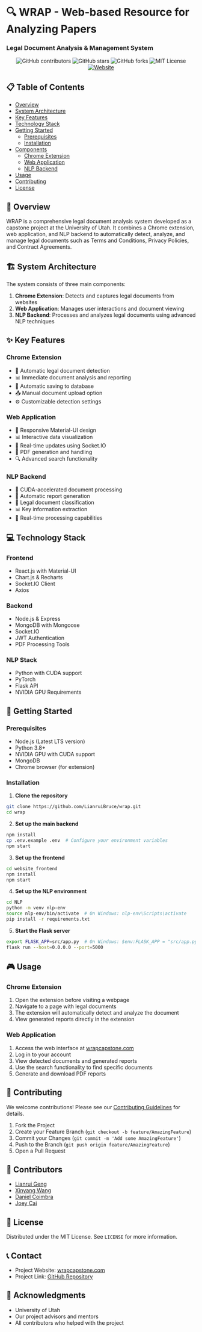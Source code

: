 # 🔍 WRAP - Web-based Resource for Analyzing Papers
### Legal Document Analysis & Management System

<div align="center">

![GitHub contributors](https://img.shields.io/github/contributors/LianruiBruce/wrap)
![GitHub stars](https://img.shields.io/github/stars/LianruiBruce/wrap)
![GitHub forks](https://img.shields.io/github/forks/LianruiBruce/wrap)
![MIT License](https://img.shields.io/badge/license-MIT-blue)
[![Website](https://img.shields.io/website?url=https%3A%2F%2Fwrapcapstone.com)](https://wrapcapstone.com)

</div>

## 📋 Table of Contents
- [Overview](#overview)
- [System Architecture](#system-architecture)
- [Key Features](#key-features)
- [Technology Stack](#technology-stack)
- [Getting Started](#getting-started)
  - [Prerequisites](#prerequisites)
  - [Installation](#installation)
- [Components](#components)
  - [Chrome Extension](#chrome-extension)
  - [Web Application](#web-application)
  - [NLP Backend](#nlp-backend)
- [Usage](#usage)
- [Contributing](#contributing)
- [License](#license)

## 🎯 Overview
WRAP is a comprehensive legal document analysis system developed as a capstone project at the University of Utah. It combines a Chrome extension, web application, and NLP backend to automatically detect, analyze, and manage legal documents such as Terms and Conditions, Privacy Policies, and Contract Agreements.

## 🏗️ System Architecture
The system consists of three main components:
1. **Chrome Extension**: Detects and captures legal documents from websites
2. **Web Application**: Manages user interactions and document viewing
3. **NLP Backend**: Processes and analyzes legal documents using advanced NLP techniques

## ✨ Key Features

### Chrome Extension
- 🔄 Automatic legal document detection
- 📊 Immediate document analysis and reporting
- 💾 Automatic saving to database
- 📤 Manual document upload option
- ⚙️ Customizable detection settings

### Web Application
- 📱 Responsive Material-UI design
- 📊 Interactive data visualization
- 🔄 Real-time updates using Socket.IO
- 📄 PDF generation and handling
- 🔍 Advanced search functionality

### NLP Backend
- 🤖 CUDA-accelerated document processing
- 📝 Automatic report generation
- 🎯 Legal document classification
- 📊 Key information extraction
- 🔄 Real-time processing capabilities

## 💻 Technology Stack

### Frontend
- React.js with Material-UI
- Chart.js & Recharts
- Socket.IO Client
- Axios

### Backend
- Node.js & Express
- MongoDB with Mongoose
- Socket.IO
- JWT Authentication
- PDF Processing Tools

### NLP Stack
- Python with CUDA support
- PyTorch
- Flask API
- NVIDIA GPU Requirements

## 🚀 Getting Started

### Prerequisites
- Node.js (Latest LTS version)
- Python 3.8+
- NVIDIA GPU with CUDA support
- MongoDB
- Chrome browser (for extension)

### Installation

1. **Clone the repository**
```bash
git clone https://github.com/LianruiBruce/wrap.git
cd wrap
```

2. **Set up the main backend**
```bash
npm install
cp .env.example .env  # Configure your environment variables
npm start
```

3. **Set up the frontend**
```bash
cd website_frontend
npm install
npm start
```

4. **Set up the NLP environment**
```bash
cd NLP
python -m venv nlp-env
source nlp-env/bin/activate  # On Windows: nlp-env\Scripts\activate
pip install -r requirements.txt
```

5. **Start the Flask server**
```bash
export FLASK_APP=src/app.py  # On Windows: $env:FLASK_APP = "src/app.py"
flask run --host=0.0.0.0 --port=5000
```

## 🎮 Usage

### Chrome Extension
1. Open the extension before visiting a webpage
2. Navigate to a page with legal documents
3. The extension will automatically detect and analyze the document
4. View generated reports directly in the extension

### Web Application
1. Access the web interface at [wrapcapstone.com](https://wrapcapstone.com)
2. Log in to your account
3. View detected documents and generated reports
4. Use the search functionality to find specific documents
5. Generate and download PDF reports

## 🤝 Contributing
We welcome contributions! Please see our [Contributing Guidelines](CONTRIBUTING.md) for details.

1. Fork the Project
2. Create your Feature Branch (`git checkout -b feature/AmazingFeature`)
3. Commit your Changes (`git commit -m 'Add some AmazingFeature'`)
4. Push to the Branch (`git push origin feature/AmazingFeature`)
5. Open a Pull Request

## 👥 Contributors
- [Lianrui Geng](https://github.com/LianruiBruce)
- [Xinyang Wang](https://github.com/XinyangSally)
- [Daniel Coimbra](https://github.com/DaniCoimbra)
- [Joey Cai](https://github.com/Joeic)

## 📄 License
Distributed under the MIT License. See `LICENSE` for more information.

## 📞 Contact
- Project Website: [wrapcapstone.com](https://wrapcapstone.com)
- Project Link: [GitHub Repository](https://github.com/LianruiBruce/wrap)

## 🙏 Acknowledgments
- University of Utah
- Our project advisors and mentors
- All contributors who helped with the project
